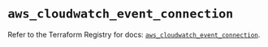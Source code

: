 # `aws_cloudwatch_event_connection`

Refer to the Terraform Registry for docs: [`aws_cloudwatch_event_connection`](https://registry.terraform.io/providers/hashicorp/aws/3.76.1/docs/resources/cloudwatch_event_connection).
